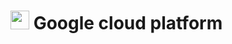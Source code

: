 <h1>
    <img src="https://seeklogo.com/images/G/google-cloud-logo-ADE788217F-seeklogo.com.png" width="30">
    Google cloud platform
</h1>
